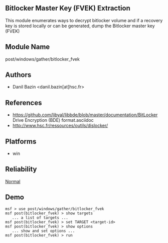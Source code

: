 ## Bitlocker Master Key (FVEK) Extraction

This module enumerates ways to decrypt bitlocker volume and 
if a recovery key is stored locally or can be generated, 
dump the Bitlocker master key (FVEK)


## Module Name
post/windows/gather/bitlocker_fvek

## Authors
* Danil Bazin <danil.bazin[at]hsc.fr>


## References
* https://github.com/libyal/libbde/blob/master/documentation/BitLocker Drive Encryption (BDE) format.asciidoc
* http://www.hsc.fr/ressources/outils/dislocker/




## Platforms
* win

## Reliability
[Normal](https://github.com/rapid7/metasploit-framework/wiki/Exploit-Ranking)

## Demo

```
msf > use post/windows/gather/bitlocker_fvek
msf post(bitlocker_fvek) > show targets
   ... a list of targets ...
msf post(bitlocker_fvek) > set TARGET <target-id>
msf post(bitlocker_fvek) > show options
   ... show and set options ...
msf post(bitlocker_fvek) > run
```
    
    